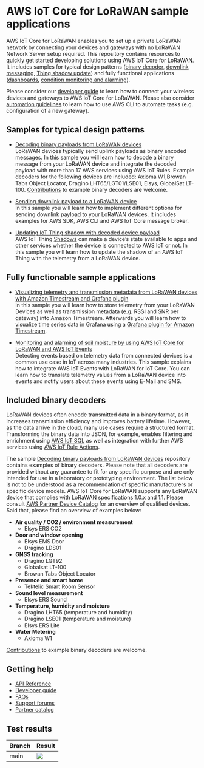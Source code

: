 # AWS IoT Core for LoRaWAN sample applications 

AWS IoT Core for LoRaWAN enables you to set up a private LoRaWAN network by connecting your devices and gateways with no LoRaWAN Network Server setup required. This repository contains resources to quickly get started developing solutions using AWS IoT Core for LoRaWAN. It includes samples for typical design patterns ([binary decoder](transform_binary_payload), [downlink messaging](send_downlink_payload), [Thing shadow update](iotthingshadow)) and fully functional applications ([dashboards](timestream), [condition monitoring and alarming](soilmoisture_alarming)).

Please consider our [developer guide](https://docs.aws.amazon.com/iot/latest/developerguide/connect-iot-lorawan.html) to learn how to connect your wireless devices and gateways to AWS IoT Core for LoRaWAN.  Please also consider [automation guidelines](automation) to learn how to use AWS CLI to automate tasks (e.g. configuration of a new gateway).

## Samples for typical design patterns

- [Decoding binary payloads from LoRaWAN devices](transform_binary_payload)  
    LoRaWAN devices typically send uplink payloads as binary encoded messages. In this sample you will learn how to decode a binary message from your LoRaWAN device and integrate the decoded payload with more than 17 AWS services using AWS IoT Rules. Example decoders for the following devices are included: Axioma W1,Browan Tabs Object Locator, Dragino LHT65/LGT01/LSE01, Elsys, GlobalSat LT-100. [Contributions](CONTRIBUTING.md) to example binary decoders are welcome.

- [Sending downlink payload to a LoRaWAN device](send_downlink_payload)  
    In this sample you will learn how to implement different options for sending downlink payload to your LoRaWAN devices. It includes examples for AWS SDK, AWS CLI and AWS IoT Core message broker.

- [Updating IoT Thing shadow with decoded device payload](iotthingshadow)  
    AWS IoT Thing [Shadows](https://docs.aws.amazon.com/iot/latest/developerguide/iot-device-shadows.html) can make a device’s state available to apps and other services whether the device is connected to AWS IoT or not. In this sample you will learn how to update the shadow of an AWS IoT Thing with the telemetry from a LoRaWAN device. 

## Fully functionable sample applications

- [Visualizing telemetry and transmission metadata from LoRaWAN devices with Amazon Timestream and Grafana plugin](timestream)  
    In this sample you will learn how to store telemetry from your LoRaWAN Devices as well as transmission metadata (e.g. RSSI and SNR per gateway) into Amazon Timestream. Afterwards you will learn how to visualize time series data in Grafana using a [Grafana plugin for Amazon Timestream](https://grafana.com/grafana/plugins/grafana-timestream-datasource/installation). 

- [Monitoring and alarming of soil moisture by using AWS IoT Core for LoRaWAN and AWS IoT Events](soilmoisture_alarming)  
    Detecting events based on telemetry data from connected devices is a common use case in IoT across many industries. This sample explains how to integrate AWS IoT Events with LoRaWAN for IoT Core. You can learn how to translate telemetry values from a LoRaWAN device into events and notify users about these events using E-Mail and SMS.

## Included binary decoders
LoRaWAN devices often encode transmitted data in a binary format, as it increases transmission efficiency and improves battery lifetime. However, as the data arrive in the cloud, many use cases require a structured format. Transforming the binary data into JSON, for example, enables filtering and enrichment using [AWS IoT SQL](https://docs.aws.amazon.com/iot/latest/developerguide/iot-sql-reference.html) as well as integration with further AWS services using [AWS IoT Rule Actions](https://docs.aws.amazon.com/iot/latest/developerguide/iot-rule-actions.html).

The sample [Decoding binary payloads from LoRaWAN devices](transform_binary_payload) repository contains examples of binary decoders. Please note that all decoders are provided without any guarantee to fit for any specific purpose and are only intended for use in a laboratory or prototyping environment. The list below is not to be understood as a recommendation of specific manufacturers or specific device models. AWS IoT Core for LoRaWAN supports any LoRaWAN device that complies with LoRaWAN specifications 1.0.x and 1.1. Please consult [AWS Partner Device Catalog](https://devices.amazonaws.com) for an overview of qualified devices. Said that, please find an overview of examples below:

- **Air quality / CO2 / environment measurement**
  - Elsys ERS CO2
- **Door and window opening**
  - Elsys EMS Door
  - Dragino LDS01
- **GNSS tracking**
  - Dragino LGT92
  - Globalsat LT-100
  - Browan Tabs Object Locator
- **Presence and smart home**
  - Tektelic Smart Room Sensor
- **Sound level measurement**
  - Elsys ERS Sound
- **Temperature, humidity and moisture**
  - Dragino LHT65 (temperature and humidity)
  - Dragino LSE01 (temperature and moisture)
  - Elsys ERS Lite
- **Water Metering**
  - Axioma W1

[Contributions](CONTRIBUTING.md) to example binary decoders are welcome.

## Getting help 

- [API Reference](http://docs.aws.amazon.com/console/iot/wireless/intro/apiref)
- [Developer guide](http://docs.aws.amazon.com/console/iot/wireless/intro/devguide)
- [FAQs](https://aws.amazon.com/iot-core/faqs/#AWS_IoT_Core_for_LoRaWAN)
- [Support forums](https://forums.aws.amazon.com/forum.jspa?forumID=210)
- [Partner catalog](https://devices.amazonaws.com/search?page=1&sv=iotclorawan)

## Test results 

| Branch | Result                                                                                                                                                                                                                                                                                                    |
| ------ | --------------------------------------------------------------------------------------------------------------------------------------------------------------------------------------------------------------------------------------------------------------------------------------------------------- |
| main   | ![](https://codebuild.us-west-2.amazonaws.com/badges?uuid=eyJlbmNyeXB0ZWREYXRhIjoiNlVuVG9hVVEyUytLOC9icWVVWFY5eXAreFJLSlUvUnd3anBmSmRxVkpkbHFsVG9VVFJKRlZvQlkyaXRzNW05dUR4aFUxNmhxZE5UZEUwc05HMmJUMUZNPSIsIml2UGFyYW1ldGVyU3BlYyI6InR5L1psR1VlNjhjVkdSWHMiLCJtYXRlcmlhbFNldFNlcmlhbCI6MX0%3D&branch=main) |
